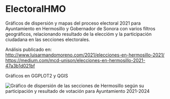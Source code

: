 # ElectoralHMO
Gráficos de dispersión y mapas del proceso electoral 2021 para Ayuntamiento en Hermosillo y Gobernador de Sonora con varios filtros geográficos, relacionando resultado de la eleccióm y la participación ciudadana en las secciones electorales.


Análisis publicado en: http://www.luisarmandomoreno.com/2021/elecciones-en-hermosillo-2021/
                       https://medium.com/mcd-unison/elecciones-en-hermosillo-2021-47a3b1d021bf

Gráficos en GGPLOT2 y QGIS

![Gráfico de dispersión de las secciones de Hermosillo según su participación y resultado de votación para Ayuntamiento 2021-2024](https://github.com/dogomoreno/ElectoralHMO/blob/master/Gr%C3%A1ficos/AYUNT_HMO.png)
